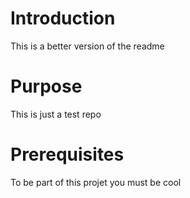 # Introduction
This is a better version of the readme

# Purpose
This is just a test repo

# Prerequisites
To be part of this projet you must be cool
